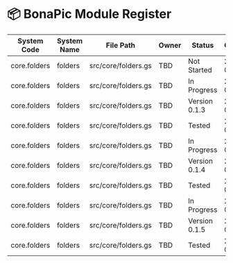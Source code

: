 # 📦 BonaPic Module Register

| System Code | System Name | File Path | Owner | Status | Created |
|-------------|-------------|-----------|--------|--------|---------|
| core.folders | folders | src/core/folders.gs | TBD | Not Started | 2025-07-18 |
| core.folders | folders | src/core/folders.gs | TBD | In Progress | 2025-07-18 |
| core.folders | folders | src/core/folders.gs | TBD | Version 0.1.3 | 2025-07-18 |
| core.folders | folders | src/core/folders.gs | TBD | Tested | 2025-07-18 |
| core.folders | folders | src/core/folders.gs | TBD | In Progress | 2025-07-18 |
| core.folders | folders | src/core/folders.gs | TBD | Version 0.1.4 | 2025-07-18 |
| core.folders | folders | src/core/folders.gs | TBD | Tested | 2025-07-18 |
| core.folders | folders | src/core/folders.gs | TBD | In Progress | 2025-07-18 |
| core.folders | folders | src/core/folders.gs | TBD | Version 0.1.5 | 2025-07-18 |
| core.folders | folders | src/core/folders.gs | TBD | Tested | 2025-07-18 |
